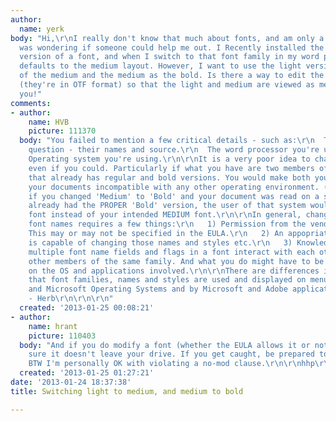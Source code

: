 ```yaml
---
author:
  name: yerk
body: "Hi,\r\nI really don't know that much about fonts, and am only a user, but I
  was wondering if someone could help me out. I Recently installed the light and medium
  version of a font, and when I switch to that font family in my word processor, it
  defaults to the medium layout. However, I want to use the light version in stead
  of the medium and the medium as the bold. Is there a way to edit the font files
  (they're in OTF format) so that the light and medium are viewed as medium and bold?\r\nThank
  you!"
comments:
- author:
    name: HVB
    picture: 111370
  body: "You failed to mention a few critical details - such as:\r\n  The fonts in
    question - their names and source.\r\n  The word processor you're using\r\n  The
    Operating system you're using.\r\n\r\nIt is a very poor idea to change those names,
    even if you could. Particularly if what you have are two members of a larger family
    that already has regular and bold versions. You would make both your fonts and
    your documents incompatible with any other operating environment. (For instance,
    if you changed 'Medium' to 'Bold' and your document was read on a system that
    already had the PROPER 'Bold' version, the user of that system would see the BOLD
    font instead of your intended MEDIUM font.\r\n\r\nIn general, changing the internal
    font names requires a few things:\r\n   1) Permission from the vendor/foundry/source.
    This may or may not be specified in the EULA.\r\n   2) An appopriate program that
    is capable of changing those names and styles etc.\r\n   3) Knowledge of how the
    multiple font name fields and flags in a font interact with each other and with
    other members of the same family. And what you do might have to be different depending
    on the OS and applications involved.\r\n\r\nThere are differences in the ways
    that font families, names and styles are used and displayed on menus by Apple
    and Microsoft Operating Systems and by Microsoft and Adobe applications.\r\n\r\n
    - Herb\r\n\r\n\r\n"
  created: '2013-01-25 00:08:21'
- author:
    name: hrant
    picture: 110403
  body: "And if you do modify a font (whether the EULA allows it or not*) make dead
    sure it doesn't leave your drive. If you get caught, be prepared to pay for it.\r\n\r\n*
    BTW I'm personally OK with violating a no-mod clause.\r\n\r\nhhp\r\n"
  created: '2013-01-25 01:27:21'
date: '2013-01-24 18:37:38'
title: Switching light to medium, and medium to bold

---
```


